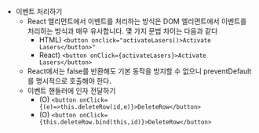 - 이벤트 처리하기 
    - React 엘리먼트에서 이벤트를 처리하는 방식은 DOM 엘리먼트에서 이벤트를 처리하는 방식과 매우 유사합니다. 몇 가지 문법 차이는 다음과 같다
        - HTML) ```<button onclick="activateLasers()>Activate Lasers</button>"```
        - React) ```<button onClick={activateLasers}>Activate Lasers</button>```
    - React에서는 false를 반환해도 기본 동작을 방지할 수 없으니 preventDefault를 명시적으로 호출해야 한다.
    - 이벤트 핸들러에 인자 전달하기
        - (O) ```<button onClick={(e)=>this.deleteRow(id,e)}>DeleteRow</button>```
        - (O) ```<button onClick={this.deleteRow.bind(this,id)}>DeleteRow</button>```